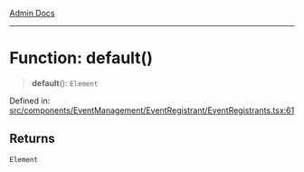 [Admin Docs](/)

***

# Function: default()

> **default**(): `Element`

Defined in: [src/components/EventManagement/EventRegistrant/EventRegistrants.tsx:61](https://github.com/PalisadoesFoundation/talawa-admin/blob/main/src/components/EventManagement/EventRegistrant/EventRegistrants.tsx#L61)

## Returns

`Element`
